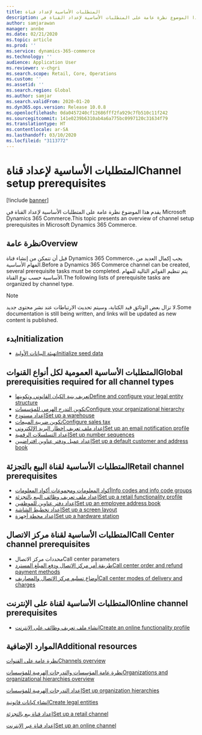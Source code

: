 ```yaml
---
title: المتطلبات الأساسية‬ لإعداد قناة
description: يقدم هذا الموضوع نظرة عامة على المتطلبات الأساسية لإعداد القناة في Microsoft Dynamics 365 Commerce.
author: samjarawan
manager: annbe
ms.date: 02/21/2020
ms.topic: article
ms.prod: ''
ms.service: dynamics-365-commerce
ms.technology: ''
audience: Application User
ms.reviewer: v-chgri
ms.search.scope: Retail, Core, Operations
ms.custom: ''
ms.assetid: ''
ms.search.region: Global
ms.author: samjar
ms.search.validFrom: 2020-01-20
ms.dyn365.ops.version: Release 10.0.8
ms.openlocfilehash: 0da0457240cf12686fff2fa929c7fb510c11f242
ms.sourcegitcommit: 141e0239b6310ab4a6a775bc0997120c31634f79
ms.translationtype: HT
ms.contentlocale: ar-SA
ms.lasthandoff: 03/10/2020
ms.locfileid: "3113772"
---
```

# <a name="channel-setup-prerequisites"></a><span data-ttu-id="7750b-103">المتطلبات الأساسية‬ لإعداد قناة</span><span class="sxs-lookup"><span data-stu-id="7750b-103">Channel setup prerequisites</span></span>


[!include [banner](includes/banner.md)]

<span data-ttu-id="7750b-104">يقدم هذا الموضوع نظرة عامة على المتطلبات الأساسية لإعداد القناة في Microsoft Dynamics 365 Commerce.</span><span class="sxs-lookup"><span data-stu-id="7750b-104">This topic presents an overview of channel setup prerequisites in Microsoft Dynamics 365 Commerce.</span></span>

## <a name="overview"></a><span data-ttu-id="7750b-105">نظرة عامة</span><span class="sxs-lookup"><span data-stu-id="7750b-105">Overview</span></span>

<span data-ttu-id="7750b-106">قبل أن تتمكن من إنشاء قناة Dynamics 365 Commerce، يجب إكمال العديد من المهام الأساسية.</span><span class="sxs-lookup"><span data-stu-id="7750b-106">Before a Dynamics 365 Commerce channel can be created, several prerequisite tasks must be completed.</span></span> <span data-ttu-id="7750b-107">يتم تنظيم القوائم التالية للمهام الأساسية حسب نوع القناة.</span><span class="sxs-lookup"><span data-stu-id="7750b-107">The following lists of prerequisite tasks are organized by channel type.</span></span>

> [!NOTE]
> <span data-ttu-id="7750b-108">لا تزال بعض الوثائق قيد الكتابة، وسيتم تحديث الارتباطات عند نشر محتوى جديد.</span><span class="sxs-lookup"><span data-stu-id="7750b-108">Some documentation is still being written, and links will be updated as new content is published.</span></span>

## <a name="initialization"></a><span data-ttu-id="7750b-109">بدء</span><span class="sxs-lookup"><span data-stu-id="7750b-109">Initialization</span></span>

- [<span data-ttu-id="7750b-110">تهيئة البيانات الأولية</span><span class="sxs-lookup"><span data-stu-id="7750b-110">Initialize seed data</span></span>](enable-configure-retail-functionality.md)

## <a name="global-prerequisities-required-for-all-channel-types"></a><span data-ttu-id="7750b-111">المتطلبات الأساسية العمومية لكل أنواع القنوات</span><span class="sxs-lookup"><span data-stu-id="7750b-111">Global prerequisities required for all channel types</span></span>

- [<span data-ttu-id="7750b-112">تعريف بنية الكيان القانوني وتكوينها</span><span class="sxs-lookup"><span data-stu-id="7750b-112">Define and configure your legal entity structure</span></span>](channels-legal-entities.md) 
- [<span data-ttu-id="7750b-113">تكوين التدرج الهرمي للمؤسسات</span><span class="sxs-lookup"><span data-stu-id="7750b-113">Configure your organizational hierarchy</span></span>](channels-org-hierarchies.md)
- [<span data-ttu-id="7750b-114">إعداد مستودع</span><span class="sxs-lookup"><span data-stu-id="7750b-114">Set up a warehouse</span></span>](channels-setup-warehouse.md)
- [<span data-ttu-id="7750b-115">تكوين ضريبة المبيعات</span><span class="sxs-lookup"><span data-stu-id="7750b-115">Configure sales tax</span></span>](../finance/general-ledger/indirect-taxes-overview.md?toc=/dynamics365/commerce/toc.json)
- [<span data-ttu-id="7750b-116">إعداد ملف تعريف إخطار البريد الإلكتروني</span><span class="sxs-lookup"><span data-stu-id="7750b-116">Set up an email notification profile</span></span>](email-notification-profiles.md)
- [<span data-ttu-id="7750b-117">إعداد التسلسلات الرقمية</span><span class="sxs-lookup"><span data-stu-id="7750b-117">Set up number sequences</span></span>](../fin-ops-core/fin-ops/organization-administration/number-sequence-overview.md?toc=/dynamics365/commerce/toc.json)
- [<span data-ttu-id="7750b-118">إعداد عميل ودفتر عناوين افتراضيين</span><span class="sxs-lookup"><span data-stu-id="7750b-118">Set up a default customer and address book</span></span>](default-customer.md)
<!--
- [Configure commerce parameters](commerce-parameters.md)
-->

## <a name="retail-channel-prerequisites"></a><span data-ttu-id="7750b-119">المتطلبات الأساسية‬ لقناة البيع بالتجزئة</span><span class="sxs-lookup"><span data-stu-id="7750b-119">Retail channel prerequisites</span></span>

- [<span data-ttu-id="7750b-120">أكواد المعلومات ومجموعات أكواد المعلومات</span><span class="sxs-lookup"><span data-stu-id="7750b-120">Info codes and info code groups</span></span>](info-codes-retail.md)
- [<span data-ttu-id="7750b-121">إعداد ملف تعريف وظائف البيع بالتجزئة</span><span class="sxs-lookup"><span data-stu-id="7750b-121">Set up a retail functionality profile</span></span>](retail-functionality-profile.md)
- [<span data-ttu-id="7750b-122">إعداد دفتر عناوين للموظفين</span><span class="sxs-lookup"><span data-stu-id="7750b-122">Set up an employee address book</span></span>](new-address-book.md)
- [<span data-ttu-id="7750b-123">إعداد تخطيط الشاشة</span><span class="sxs-lookup"><span data-stu-id="7750b-123">Set up a screen layout</span></span>](pos-screen-layouts.md)
- [<span data-ttu-id="7750b-124">إعداد محطة أجهزة</span><span class="sxs-lookup"><span data-stu-id="7750b-124">Set up a hardware station</span></span>](retail-hardware-station-configuration-installation.md)

## <a name="call-center-channel-prerequisites"></a><span data-ttu-id="7750b-125">المتطلبات الأساسية لقناة مركز الاتصال</span><span class="sxs-lookup"><span data-stu-id="7750b-125">Call Center channel prerequisites</span></span>

- <span data-ttu-id="7750b-126">محددات مركز الاتصال</span><span class="sxs-lookup"><span data-stu-id="7750b-126">Call center parameters</span></span>
- [<span data-ttu-id="7750b-127">طريقة أمر مركز الاتصال ودفع المبلغ المسترد</span><span class="sxs-lookup"><span data-stu-id="7750b-127">Call center order and refund payment methods</span></span>](work-with-payments.md)
- [<span data-ttu-id="7750b-128">أوضاع تسليم مركز الاتصال والمصاريف</span><span class="sxs-lookup"><span data-stu-id="7750b-128">Call center modes of delivery and charges</span></span>](configure-call-center-delivery.md)

## <a name="online-channel-prerequisites"></a><span data-ttu-id="7750b-129">المتطلبات الأساسية لقناة على الإنترنت</span><span class="sxs-lookup"><span data-stu-id="7750b-129">Online channel prerequisites</span></span>

- [<span data-ttu-id="7750b-130">إنشاء ملف تعريف وظائف على الإنترنت</span><span class="sxs-lookup"><span data-stu-id="7750b-130">Create an online functionality profile</span></span>](online-functionality-profile.md)

## <a name="additional-resources"></a><span data-ttu-id="7750b-131">الموارد الإضافية</span><span class="sxs-lookup"><span data-stu-id="7750b-131">Additional resources</span></span>

[<span data-ttu-id="7750b-132">نظرة عامة على القنوات</span><span class="sxs-lookup"><span data-stu-id="7750b-132">Channels overview</span></span>](channels-overview.md)

[<span data-ttu-id="7750b-133">نظرة عامة المؤسسات والتدرجات الهرمية للمؤسسات</span><span class="sxs-lookup"><span data-stu-id="7750b-133">Organizations and organizational hierarchies overview</span></span>](../fin-ops-core/fin-ops/organization-administration/organizations-organizational-hierarchies.md?toc=/dynamics365/commerce/toc.json)

[<span data-ttu-id="7750b-134">إعداد التدرجات الهرمية للمؤسسات</span><span class="sxs-lookup"><span data-stu-id="7750b-134">Set up organization hierarchies</span></span>](channels-org-hierarchies.md)

[<span data-ttu-id="7750b-135">إنشاء كيانات قانونية</span><span class="sxs-lookup"><span data-stu-id="7750b-135">Create legal entities</span></span>](channels-legal-entities.md)

[<span data-ttu-id="7750b-136">إعداد قناة بيع بالتجزئة</span><span class="sxs-lookup"><span data-stu-id="7750b-136">Set up a retail channel</span></span>](channel-setup-retail.md)
    
[<span data-ttu-id="7750b-137">إعداد قناة عبر الإنترنت</span><span class="sxs-lookup"><span data-stu-id="7750b-137">Set up an online channel</span></span>](channel-setup-online.md)
